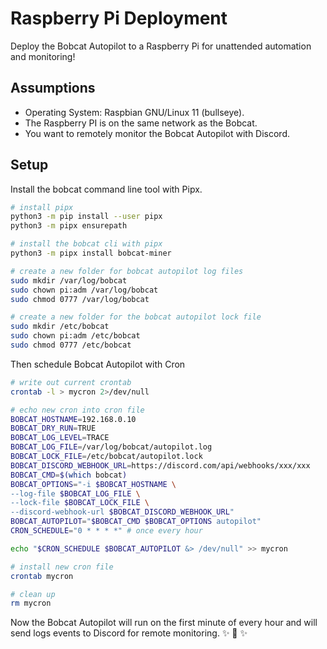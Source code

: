 
# Raspberry Pi Deployment

Deploy the Bobcat Autopilot to a Raspberry Pi for unattended automation and monitoring!

## Assumptions

- Operating System: Raspbian GNU/Linux 11 (bullseye).
- The Raspberry PI is on the same network as the Bobcat.
- You want to remotely monitor the Bobcat Autopilot with Discord.

## Setup

Install the bobcat command line tool with Pipx.

```bash
# install pipx
python3 -m pip install --user pipx
python3 -m pipx ensurepath

# install the bobcat cli with pipx
python3 -m pipx install bobcat-miner

# create a new folder for bobcat autopilot log files
sudo mkdir /var/log/bobcat
sudo chown pi:adm /var/log/bobcat
sudo chmod 0777 /var/log/bobcat

# create a new folder for the bobcat autopilot lock file
sudo mkdir /etc/bobcat
sudo chown pi:adm /etc/bobcat
sudo chmod 0777 /etc/bobcat
```

Then schedule Bobcat Autopilot with Cron

```bash
# write out current crontab
crontab -l > mycron 2>/dev/null

# echo new cron into cron file
BOBCAT_HOSTNAME=192.168.0.10
BOBCAT_DRY_RUN=TRUE
BOBCAT_LOG_LEVEL=TRACE
BOBCAT_LOG_FILE=/var/log/bobcat/autopilot.log
BOBCAT_LOCK_FILE=/etc/bobcat/autopilot.lock
BOBCAT_DISCORD_WEBHOOK_URL=https://discord.com/api/webhooks/xxx/xxx
BOBCAT_CMD=$(which bobcat)
BOBCAT_OPTIONS="-i $BOBCAT_HOSTNAME \
--log-file $BOBCAT_LOG_FILE \
--lock-file $BOBCAT_LOCK_FILE \
--discord-webhook-url $BOBCAT_DISCORD_WEBHOOK_URL"
BOBCAT_AUTOPILOT="$BOBCAT_CMD $BOBCAT_OPTIONS autopilot"
CRON_SCHEDULE="0 * * * *" # once every hour

echo "$CRON_SCHEDULE $BOBCAT_AUTOPILOT &> /dev/null" >> mycron

# install new cron file
crontab mycron

# clean up
rm mycron
```

Now the Bobcat Autopilot will run on the first minute of every hour and will send logs events to Discord for remote monitoring. ✨ 🌟 ✨